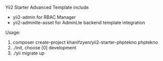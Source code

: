 Yii2 Starter Advanced Template include
- yii2-admin for RBAC Manager
- yii2-adminlte-asset for AdminLte backend template integration

Usage:
1. composer create-project khanifzyen/yii2-starter-phptekno phptekno
2. ./init, choose [0] development
3. ./yii migrate up